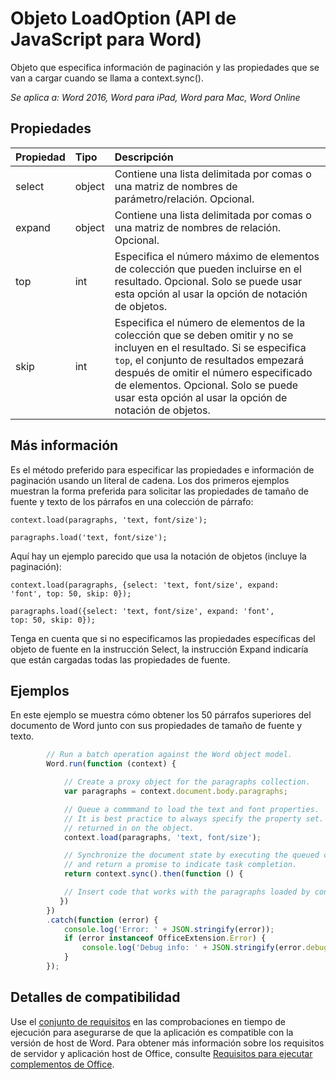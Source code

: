 # <a name="loadoption-object-(javascript-api-for-word)"></a>Objeto LoadOption (API de JavaScript para Word)

Objeto que especifica información de paginación y las propiedades que se van a cargar cuando se llama a context.sync().

_Se aplica a: Word 2016, Word para iPad, Word para Mac, Word Online_

## <a name="properties"></a>Propiedades
| Propiedad     | Tipo   |Descripción|
|:---------------|:--------|:----------|
|select|object|Contiene una lista delimitada por comas o una matriz de nombres de parámetro/relación. Opcional.|
|expand|object|Contiene una lista delimitada por comas o una matriz de nombres de relación. Opcional.|
|top|int| Especifica el número máximo de elementos de colección que pueden incluirse en el resultado. Opcional. Solo se puede usar esta opción al usar la opción de notación de objetos.|
|skip|int|Especifica el número de elementos de la colección que se deben omitir y no se incluyen en el resultado. Si se especifica `top`, el conjunto de resultados empezará después de omitir el número especificado de elementos. Opcional. Solo se puede usar esta opción al usar la opción de notación de objetos.|

## <a name="more-information"></a>Más información

Es el método preferido para especificar las propiedades e información de paginación usando un literal de cadena. Los dos primeros ejemplos muestran la forma preferida para solicitar las propiedades de tamaño de fuente y texto de los párrafos en una colección de párrafo:

<code>context.load(paragraphs, 'text, font/size');</code>

<code>paragraphs.load('text, font/size');</code>

Aquí hay un ejemplo parecido que usa la notación de objetos (incluye la paginación):

<code>context.load(paragraphs, {select: 'text, font/size',
                                expand: 'font',
                                top: 50,
                                skip: 0});</code>

<code>paragraphs.load({select: 'text, font/size',
                       expand: 'font',
                       top: 50,
                       skip: 0});</code>

Tenga en cuenta que si no especificamos las propiedades específicas del objeto de fuente en la instrucción Select, la instrucción Expand indicaría que están cargadas todas las propiedades de fuente.

## <a name="examples"></a>Ejemplos

En este ejemplo se muestra cómo obtener los 50 párrafos superiores del documento de Word junto con sus propiedades de tamaño de fuente y texto.

```js
        // Run a batch operation against the Word object model.
        Word.run(function (context) {

            // Create a proxy object for the paragraphs collection.
            var paragraphs = context.document.body.paragraphs;

            // Queue a commmand to load the text and font properties.
            // It is best practice to always specify the property set. Otherwise, all properties are
            // returned in on the object.
            context.load(paragraphs, 'text, font/size');

            // Synchronize the document state by executing the queued commands,
            // and return a promise to indicate task completion.
            return context.sync().then(function () {

            // Insert code that works with the paragraphs loaded by context.load().
           })
        })
        .catch(function (error) {
            console.log('Error: ' + JSON.stringify(error));
            if (error instanceof OfficeExtension.Error) {
                console.log('Debug info: ' + JSON.stringify(error.debugInfo));
            }
        });

```

## <a name="support-details"></a>Detalles de compatibilidad
Use el [conjunto de requisitos](../office-add-in-requirement-sets.md) en las comprobaciones en tiempo de ejecución para asegurarse de que la aplicación es compatible con la versión de host de Word. Para obtener más información sobre los requisitos de servidor y aplicación host de Office, consulte [Requisitos para ejecutar complementos de Office](../../docs/overview/requirements-for-running-office-add-ins.md).
